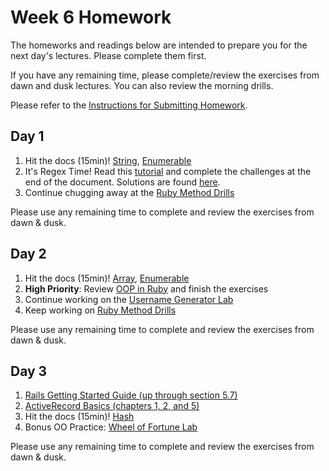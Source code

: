 # Week 6 Homework

The homeworks and readings below are intended to prepare you for the next day's lectures. Please complete them first.

If you have any remaining time, please complete/review the exercises from dawn and dusk lectures. You can also review the morning drills.

Please refer to the [Instructions for Submitting Homework](/how-tos/homework-submission.md).

## Day 1

1. Hit the docs (15min)! [String](ruby-doc.org/core-2.2.4/String.html), [Enumerable](ruby-doc.org/core-2.2.4/Enumerable.html)
2. It's Regex Time!  Read this [tutorial](day-01-homework.md) and complete the challenges at the end of the document. Solutions are found [here](day-01-solutions.md).
3. Continue chugging away at the [Ruby Method Drills](https://github.com/sf-wdi-25/ruby_method_drills)

Please use any remaining time to complete and review the exercises from dawn & dusk.

## Day 2

1. Hit the docs (15min)! [Array](ruby-doc.org/core-2.2.4/Array.html), [Enumerable](ruby-doc.org/core-2.2.4/Enumerable.html)
2. **High Priority**: Review [OOP in Ruby](https://github.com/sf-wdi-25/notes/tree/master/week-06-ruby/day-02/dusk-ruby-OOP) and finish the exercises
3. Continue working on the [Username Generator Lab](https://github.com/sf-wdi-25/username_generator)
4. Keep working on [Ruby Method Drills](https://github.com/sf-wdi-25/ruby_method_drills)

Please use any remaining time to complete and review the exercises from dawn & dusk.

## Day 3

1. [Rails Getting Started Guide (up through section 5.7)](http://guides.rubyonrails.org/getting_started.html)
2. [ActiveRecord Basics (chapters 1, 2, and 5)](http://guides.rubyonrails.org/active_record_basics.html)
3. Hit the docs (15min)! [Hash](ruby-doc.org/core-2.2.4/Hash.html)
4. Bonus OO Practice: <a href="https://github.com/sf-wdi-25/wheel_of_fortune">Wheel of Fortune Lab</a>

Please use any remaining time to complete and review the exercises from dawn & dusk.


<!--
## Day 4

1. Reading
2. Friday Review Prep
    - Complete the [Week 1 Self-Assessment](#PENDING) and identify 2 topics you want to review tomorrow
    - Ask and/or upvote 3 questions on QuestionCookie: http://www.questioncookie.com/wdi-25-w1-review

Please use any remaining time to complete and review the exercises from dawn & dusk.

## Day 5 - Weekend Homework

1. Reading
2. Weekend Lab

Please use any remaining time to review exercises/drills from the week! And don't forget to sleep!
 -->

